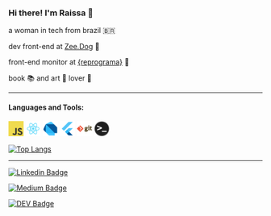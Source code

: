 ### Hi there! I'm Raissa 👋

a woman in tech from brazil 🇧🇷 

dev front-end at [Zee.Dog](https://www.zeedog.com.br/) 🐾

front-end monitor at [{reprograma}](https://reprograma.com.br/equipe.html) 💜 

book 📚 and art 🎨 lover 🖤

***

#### Languages and Tools:

<img height="30" src="https://raw.githubusercontent.com/github/explore/80688e429a7d4ef2fca1e82350fe8e3517d3494d/topics/javascript/javascript.png"> <img height="30" src="https://raw.githubusercontent.com/github/explore/80688e429a7d4ef2fca1e82350fe8e3517d3494d/topics/react/react.png"> <img height="30" src="https://raw.githubusercontent.com/github/explore/80688e429a7d4ef2fca1e82350fe8e3517d3494d/topics/dart/dart.png"> <img height="30" src="https://raw.githubusercontent.com/github/explore/80688e429a7d4ef2fca1e82350fe8e3517d3494d/topics/flutter/flutter.png"> <img height="30" src="https://raw.githubusercontent.com/github/explore/80688e429a7d4ef2fca1e82350fe8e3517d3494d/topics/git/git.png"> <img height="30" src="https://raw.githubusercontent.com/github/explore/80688e429a7d4ef2fca1e82350fe8e3517d3494d/topics/terminal/terminal.png">

[![Top Langs](https://github-readme-stats.vercel.app/api/top-langs/?username=raissamartinsmenezes&layout=compact)](https://github.com/raissamartinsmenezes/github-readme-stats)

***

[![Linkedin Badge](https://img.shields.io/badge/Linkedin-linkedin.com/in/raissamartinsmenezes-black)](https://www.linkedin.com/in/raissamartinsmenezes)

[![Medium Badge](https://img.shields.io/badge/Medium-medium.com/@raissamartinsmenezes-black)](https://medium.com/@raissamartinsmenezes)

[![DEV Badge](https://img.shields.io/badge/DEV-dev.to/raissamartinsmenezes-black)](https://dev.to/raissamartinsmenezes)

